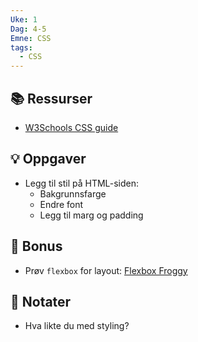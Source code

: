 ```yaml
---
Uke: 1
Dag: 4-5
Emne: CSS
tags:
  - CSS
---
```


## 📚 Ressurser
- [W3Schools CSS guide](https://www.w3schools.com/css/)

## 💡 Oppgaver
- Legg til stil på HTML-siden:
  - Bakgrunnsfarge
  - Endre font
  - Legg til marg og padding

## 🎯 Bonus
- Prøv `flexbox` for layout: [Flexbox Froggy](https://flexboxfroggy.com/)

## 📝 Notater
- Hva likte du med styling?
